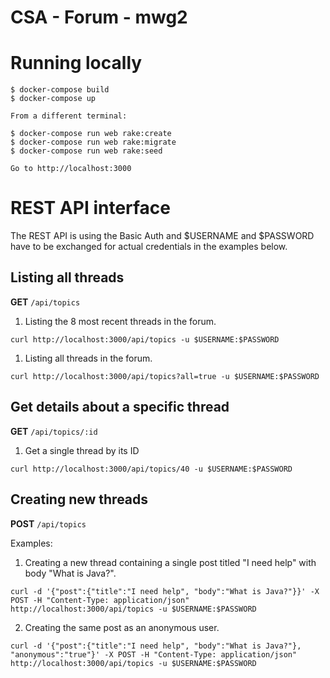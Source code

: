 # CSA - Forum - mwg2

# Running locally
```
$ docker-compose build
$ docker-compose up

From a different terminal:

$ docker-compose run web rake:create
$ docker-compose run web rake:migrate
$ docker-compose run web rake:seed

Go to http://localhost:3000
```

# REST API interface
The REST API is using the Basic Auth and $USERNAME and $PASSWORD have to be exchanged for actual credentials in the examples below.

## Listing all threads
**GET** `/api/topics`

1. Listing the 8 most recent threads in the forum.

```curl
curl http://localhost:3000/api/topics -u $USERNAME:$PASSWORD
```

1. Listing all threads in the forum.

```curl
curl http://localhost:3000/api/topics?all=true -u $USERNAME:$PASSWORD
```

## Get details about a specific thread
**GET** `/api/topics/:id`

1. Get a single thread by its ID

```curl
curl http://localhost:3000/api/topics/40 -u $USERNAME:$PASSWORD
```

## Creating new threads
**POST** `/api/topics`

Examples:

1. Creating a new thread containing a single post titled "I need help" with body "What is Java?".

```curl
curl -d '{"post":{"title":"I need help", "body":"What is Java?"}}' -X POST -H "Content-Type: application/json" http://localhost:3000/api/topics -u $USERNAME:$PASSWORD
```

2. Creating the same post as an anonymous user.

```curl
curl -d '{"post":{"title":"I need help", "body":"What is Java?"}, "anonymous":"true"}' -X POST -H "Content-Type: application/json" http://localhost:3000/api/topics -u $USERNAME:$PASSWORD
```

